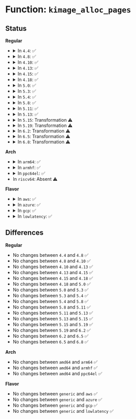 # Function: <code>kimage_alloc_pages</code>

## Status
<b>Regular</b>
<ul>
<li>
<details>
<summary>In <code>4.4</code>: ✅</summary>

```c
struct page *kimage_alloc_pages(gfp_t gfp_mask, unsigned int order);
```

**Collision:** Unique Static

**Inline:** No

**Transformation:** False

**Instances:**

```
In kernel/kexec_core.c (ffffffff8110c470)
Location: kernel/kexec_core.c:282
Inline: False
Direct callers:
  - kernel/kexec_core.c:kimage_alloc_page
  - kernel/kexec_core.c:kimage_alloc_page
  - kernel/kexec_core.c:kimage_alloc_control_pages
```
**Symbols:**

```
ffffffff8110c470-ffffffff8110c4c3: kimage_alloc_pages (STB_LOCAL)
```
</details>
</li>
<li>
<details>
<summary>In <code>4.8</code>: ✅</summary>

```c
struct page *kimage_alloc_pages(gfp_t gfp_mask, unsigned int order);
```

**Collision:** Unique Static

**Inline:** No

**Transformation:** False

**Instances:**

```
In kernel/kexec_core.c (ffffffff81113cf0)
Location: kernel/kexec_core.c:305
Inline: False
Direct callers:
  - kernel/kexec_core.c:kimage_alloc_page
  - kernel/kexec_core.c:kimage_alloc_page
  - kernel/kexec_core.c:kimage_alloc_control_pages
```
**Symbols:**

```
ffffffff81113cf0-ffffffff81113d43: kimage_alloc_pages (STB_LOCAL)
```
</details>
</li>
<li>
<details>
<summary>In <code>4.10</code>: ✅</summary>

```c
struct page *kimage_alloc_pages(gfp_t gfp_mask, unsigned int order);
```

**Collision:** Unique Static

**Inline:** No

**Transformation:** False

**Instances:**

```
In kernel/kexec_core.c (ffffffff8111b400)
Location: kernel/kexec_core.c:305
Inline: False
Direct callers:
  - kernel/kexec_core.c:kimage_alloc_page
  - kernel/kexec_core.c:kimage_alloc_page
  - kernel/kexec_core.c:kimage_alloc_control_pages
```
**Symbols:**

```
ffffffff8111b400-ffffffff8111b453: kimage_alloc_pages (STB_LOCAL)
```
</details>
</li>
<li>
<details>
<summary>In <code>4.13</code>: ✅</summary>

```c
struct page *kimage_alloc_pages(gfp_t gfp_mask, unsigned int order);
```

**Collision:** Unique Static

**Inline:** No

**Transformation:** False

**Instances:**

```
In kernel/kexec_core.c (ffffffff8111d2c0)
Location: kernel/kexec_core.c:300
Inline: False
Direct callers:
  - kernel/kexec_core.c:kimage_alloc_page
  - kernel/kexec_core.c:kimage_alloc_page
  - kernel/kexec_core.c:kimage_alloc_control_pages
```
**Symbols:**

```
ffffffff8111d2c0-ffffffff8111d313: kimage_alloc_pages (STB_LOCAL)
```
</details>
</li>
<li>
<details>
<summary>In <code>4.15</code>: ✅</summary>

```c
struct page *kimage_alloc_pages(gfp_t gfp_mask, unsigned int order);
```

**Collision:** Unique Static

**Inline:** No

**Transformation:** False

**Instances:**

```
In kernel/kexec_core.c (ffffffff811289e0)
Location: kernel/kexec_core.c:300
Inline: False
Direct callers:
  - kernel/kexec_core.c:kimage_alloc_page
  - kernel/kexec_core.c:kimage_alloc_page
  - kernel/kexec_core.c:kimage_alloc_control_pages
```
**Symbols:**

```
ffffffff811289e0-ffffffff81128a66: kimage_alloc_pages (STB_LOCAL)
```
</details>
</li>
<li>
<details>
<summary>In <code>4.18</code>: ✅</summary>

```c
struct page *kimage_alloc_pages(gfp_t gfp_mask, unsigned int order);
```

**Collision:** Unique Static

**Inline:** No

**Transformation:** False

**Instances:**

```
In kernel/kexec_core.c (ffffffff81136a60)
Location: kernel/kexec_core.c:300
Inline: False
Direct callers:
  - kernel/kexec_core.c:kimage_alloc_page
  - kernel/kexec_core.c:kimage_alloc_page
  - kernel/kexec_core.c:kimage_alloc_control_pages
```
**Symbols:**

```
ffffffff81136a60-ffffffff81136ae6: kimage_alloc_pages (STB_LOCAL)
```
</details>
</li>
<li>
<details>
<summary>In <code>5.0</code>: ✅</summary>

```c
struct page *kimage_alloc_pages(gfp_t gfp_mask, unsigned int order);
```

**Collision:** Unique Static

**Inline:** No

**Transformation:** False

**Instances:**

```
In kernel/kexec_core.c (ffffffff811420c0)
Location: kernel/kexec_core.c:301
Inline: False
Direct callers:
  - kernel/kexec_core.c:kimage_alloc_page
  - kernel/kexec_core.c:kimage_alloc_page
  - kernel/kexec_core.c:kimage_alloc_control_pages
```
**Symbols:**

```
ffffffff811420c0-ffffffff81142146: kimage_alloc_pages (STB_LOCAL)
```
</details>
</li>
<li>
<details>
<summary>In <code>5.3</code>: ✅</summary>

```c
struct page *kimage_alloc_pages(gfp_t gfp_mask, unsigned int order);
```

**Collision:** Unique Static

**Inline:** No

**Transformation:** False

**Instances:**

```
In kernel/kexec_core.c (ffffffff8114d470)
Location: kernel/kexec_core.c:299
Inline: False
Direct callers:
  - kernel/kexec_core.c:kimage_alloc_page
  - kernel/kexec_core.c:kimage_alloc_page
  - kernel/kexec_core.c:kimage_alloc_control_pages
```
**Symbols:**

```
ffffffff8114d470-ffffffff8114d57f: kimage_alloc_pages (STB_LOCAL)
```
</details>
</li>
<li>
<details>
<summary>In <code>5.4</code>: ✅</summary>

```c
struct page *kimage_alloc_pages(gfp_t gfp_mask, unsigned int order);
```

**Collision:** Unique Static

**Inline:** No

**Transformation:** False

**Instances:**

```
In kernel/kexec_core.c (ffffffff81159140)
Location: kernel/kexec_core.c:299
Inline: False
Direct callers:
  - kernel/kexec_core.c:kimage_alloc_page
  - kernel/kexec_core.c:kimage_alloc_page
  - kernel/kexec_core.c:kimage_alloc_control_pages
```
**Symbols:**

```
ffffffff81159140-ffffffff81159286: kimage_alloc_pages (STB_LOCAL)
```
</details>
</li>
<li>
<details>
<summary>In <code>5.8</code>: ✅</summary>

```c
struct page *kimage_alloc_pages(gfp_t gfp_mask, unsigned int order);
```

**Collision:** Unique Static

**Inline:** No

**Transformation:** False

**Instances:**

```
In kernel/kexec_core.c (ffffffff81169f80)
Location: kernel/kexec_core.c:299
Inline: False
Direct callers:
  - kernel/kexec_core.c:kimage_alloc_page
  - kernel/kexec_core.c:kimage_alloc_normal_control_pages
```
**Symbols:**

```
ffffffff81169f80-ffffffff8116a03c: kimage_alloc_pages (STB_LOCAL)
```
</details>
</li>
<li>
<details>
<summary>In <code>5.11</code>: ✅</summary>

```c
struct page *kimage_alloc_pages(gfp_t gfp_mask, unsigned int order);
```

**Collision:** Unique Static

**Inline:** No

**Transformation:** False

**Instances:**

```
In kernel/kexec_core.c (ffffffff811666c0)
Location: kernel/kexec_core.c:298
Inline: False
Direct callers:
  - kernel/kexec_core.c:kimage_alloc_page
  - kernel/kexec_core.c:kimage_alloc_normal_control_pages
```
**Symbols:**

```
ffffffff811666c0-ffffffff8116677c: kimage_alloc_pages (STB_LOCAL)
```
</details>
</li>
<li>
<details>
<summary>In <code>5.13</code>: ✅</summary>

```c
struct page *kimage_alloc_pages(gfp_t gfp_mask, unsigned int order);
```

**Collision:** Unique Static

**Inline:** No

**Transformation:** False

**Instances:**

```
In kernel/kexec_core.c (ffffffff81167460)
Location: kernel/kexec_core.c:299
Inline: False
Direct callers:
  - kernel/kexec_core.c:kimage_alloc_page
  - kernel/kexec_core.c:kimage_alloc_normal_control_pages
```
**Symbols:**

```
ffffffff81167460-ffffffff8116751c: kimage_alloc_pages (STB_LOCAL)
```
</details>
</li>
<li>
<details>
<summary>In <code>5.15</code>: Transformation ⚠️</summary>

```c
struct page *kimage_alloc_pages(gfp_t gfp_mask, unsigned int order);
```

**Collision:** Unique Static

**Inline:** No

**Transformation:** True

**Instances:**

```
In kernel/kexec_core.c (0)
Location: kernel/kexec_core.c:300
Inline: False
Direct callers:
  - kernel/kexec_core.c:kimage_alloc_page
  - kernel/kexec_core.c:kimage_alloc_normal_control_pages
```
**Symbols:**

```
ffffffff8118cfd0-ffffffff8118d099: kimage_alloc_pages (STB_LOCAL)
ffffffff81cb2c2e-ffffffff81cb2c44: kimage_alloc_pages.cold (STB_LOCAL)
```
</details>
</li>
<li>
<details>
<summary>In <code>5.19</code>: Transformation ⚠️</summary>

```c
struct page *kimage_alloc_pages(gfp_t gfp_mask, unsigned int order);
```

**Collision:** Unique Static

**Inline:** No

**Transformation:** True

**Instances:**

```
In kernel/kexec_core.c (0)
Location: kernel/kexec_core.c:300
Inline: False
Direct callers:
  - kernel/kexec_core.c:kimage_alloc_page
  - kernel/kexec_core.c:kimage_alloc_normal_control_pages
```
**Symbols:**

```
ffffffff811bc220-ffffffff811bc300: kimage_alloc_pages (STB_LOCAL)
ffffffff81e63a59-ffffffff81e63a6f: kimage_alloc_pages.cold (STB_LOCAL)
```
</details>
</li>
<li>
<details>
<summary>In <code>6.2</code>: Transformation ⚠️</summary>

```c
struct page *kimage_alloc_pages(gfp_t gfp_mask, unsigned int order);
```

**Collision:** Unique Static

**Inline:** No

**Transformation:** True

**Instances:**

```
In kernel/kexec_core.c (0)
Location: kernel/kexec_core.c:300
Inline: False
Direct callers:
  - kernel/kexec_core.c:kimage_alloc_page
  - kernel/kexec_core.c:kimage_alloc_normal_control_pages
```
**Symbols:**

```
ffffffff811fe450-ffffffff811fe530: kimage_alloc_pages (STB_LOCAL)
ffffffff8205c011-ffffffff8205c027: kimage_alloc_pages.cold (STB_LOCAL)
```
</details>
</li>
<li>
<details>
<summary>In <code>6.5</code>: Transformation ⚠️</summary>

```c
struct page *kimage_alloc_pages(gfp_t gfp_mask, unsigned int order);
```

**Collision:** Unique Static

**Inline:** No

**Transformation:** True

**Instances:**

```
In kernel/kexec_core.c (0)
Location: kernel/kexec_core.c:301
Inline: False
Direct callers:
  - kernel/kexec_core.c:kimage_alloc_page
  - kernel/kexec_core.c:kimage_alloc_normal_control_pages
```
**Symbols:**

```
ffffffff81213710-ffffffff8121381a: kimage_alloc_pages (STB_LOCAL)
ffffffff820da808-ffffffff820da81e: kimage_alloc_pages.cold (STB_LOCAL)
```
</details>
</li>
<li>
<details>
<summary>In <code>6.8</code>: Transformation ⚠️</summary>

```c
struct page *kimage_alloc_pages(gfp_t gfp_mask, unsigned int order);
```

**Collision:** Unique Static

**Inline:** No

**Transformation:** True

**Instances:**

```
In kernel/kexec_core.c (0)
Location: kernel/kexec_core.c:289
Inline: False
Direct callers:
  - kernel/kexec_core.c:kimage_alloc_page
  - kernel/kexec_core.c:kimage_alloc_normal_control_pages
```
**Symbols:**

```
ffffffff8122b640-ffffffff8122b74a: kimage_alloc_pages (STB_LOCAL)
ffffffff821b63b3-ffffffff821b63c9: kimage_alloc_pages.cold (STB_LOCAL)
```
</details>
</li>
</ul>
<b>Arch</b>
<ul>
<li>
<details>
<summary>In <code>arm64</code>: ✅</summary>

```c
struct page *kimage_alloc_pages(gfp_t gfp_mask, unsigned int order);
```

**Collision:** Unique Static

**Inline:** No

**Transformation:** False

**Instances:**

```
In kernel/kexec_core.c (ffff8000101c8760)
Location: kernel/kexec_core.c:299
Inline: False
Direct callers:
  - kernel/kexec_core.c:kimage_alloc_page
  - kernel/kexec_core.c:kimage_alloc_page
  - kernel/kexec_core.c:kimage_alloc_control_pages
```
**Symbols:**

```
ffff8000101c8760-ffff8000101c8810: kimage_alloc_pages (STB_LOCAL)
```
</details>
</li>
<li>
<details>
<summary>In <code>armhf</code>: ✅</summary>

```c
struct page *kimage_alloc_pages(gfp_t gfp_mask, unsigned int order);
```

**Collision:** Unique Static

**Inline:** No

**Transformation:** False

**Instances:**

```
In kernel/kexec_core.c (c040f6d4)
Location: kernel/kexec_core.c:299
Inline: False
Direct callers:
  - kernel/kexec_core.c:kimage_alloc_page
  - kernel/kexec_core.c:kimage_alloc_control_pages
```
**Symbols:**

```
c040f6d4-c040f788: kimage_alloc_pages (STB_LOCAL)
```
</details>
</li>
<li>
<details>
<summary>In <code>ppc64el</code>: ✅</summary>

```c
struct page *kimage_alloc_pages(gfp_t gfp_mask, unsigned int order);
```

**Collision:** Unique Static

**Inline:** No

**Transformation:** False

**Instances:**

```
In kernel/kexec_core.c (c000000000230e00)
Location: kernel/kexec_core.c:299
Inline: False
Direct callers:
  - kernel/kexec_core.c:kimage_alloc_page
  - kernel/kexec_core.c:kimage_alloc_page
  - kernel/kexec_core.c:kimage_alloc_control_pages
```
**Symbols:**

```
c000000000230e00-c000000000231014: kimage_alloc_pages (STB_LOCAL)
```
</details>
</li>
<li>
In <code>riscv64</code>: Absent ⚠️
</li>
</ul>
<b>Flavor</b>
<ul>
<li>
<details>
<summary>In <code>aws</code>: ✅</summary>

```c
struct page *kimage_alloc_pages(gfp_t gfp_mask, unsigned int order);
```

**Collision:** Unique Static

**Inline:** No

**Transformation:** False

**Instances:**

```
In kernel/kexec_core.c (ffffffff81151760)
Location: kernel/kexec_core.c:299
Inline: False
Direct callers:
  - kernel/kexec_core.c:kimage_alloc_page
  - kernel/kexec_core.c:kimage_alloc_page
  - kernel/kexec_core.c:kimage_alloc_control_pages
```
**Symbols:**

```
ffffffff81151760-ffffffff811518a6: kimage_alloc_pages (STB_LOCAL)
```
</details>
</li>
<li>
<details>
<summary>In <code>azure</code>: ✅</summary>

```c
struct page *kimage_alloc_pages(gfp_t gfp_mask, unsigned int order);
```

**Collision:** Unique Static

**Inline:** No

**Transformation:** False

**Instances:**

```
In kernel/kexec_core.c (ffffffff81144a40)
Location: kernel/kexec_core.c:299
Inline: False
Direct callers:
  - kernel/kexec_core.c:kimage_alloc_page
  - kernel/kexec_core.c:kimage_alloc_page
  - kernel/kexec_core.c:kimage_alloc_control_pages
```
**Symbols:**

```
ffffffff81144a40-ffffffff81144b86: kimage_alloc_pages (STB_LOCAL)
```
</details>
</li>
<li>
<details>
<summary>In <code>gcp</code>: ✅</summary>

```c
struct page *kimage_alloc_pages(gfp_t gfp_mask, unsigned int order);
```

**Collision:** Unique Static

**Inline:** No

**Transformation:** False

**Instances:**

```
In kernel/kexec_core.c (ffffffff8114f610)
Location: kernel/kexec_core.c:299
Inline: False
Direct callers:
  - kernel/kexec_core.c:kimage_alloc_page
  - kernel/kexec_core.c:kimage_alloc_page
  - kernel/kexec_core.c:kimage_alloc_control_pages
```
**Symbols:**

```
ffffffff8114f610-ffffffff8114f756: kimage_alloc_pages (STB_LOCAL)
```
</details>
</li>
<li>
<details>
<summary>In <code>lowlatency</code>: ✅</summary>

```c
struct page *kimage_alloc_pages(gfp_t gfp_mask, unsigned int order);
```

**Collision:** Unique Static

**Inline:** No

**Transformation:** False

**Instances:**

```
In kernel/kexec_core.c (ffffffff8115c430)
Location: kernel/kexec_core.c:299
Inline: False
Direct callers:
  - kernel/kexec_core.c:kimage_alloc_page
  - kernel/kexec_core.c:kimage_alloc_page
  - kernel/kexec_core.c:kimage_alloc_control_pages
```
**Symbols:**

```
ffffffff8115c430-ffffffff8115c58d: kimage_alloc_pages (STB_LOCAL)
```
</details>
</li>
</ul>

## Differences
<b>Regular</b>
<ul>
<li>
No changes between <code>4.4</code> and <code>4.8</code> ✅
</li>
<li>
No changes between <code>4.8</code> and <code>4.10</code> ✅
</li>
<li>
No changes between <code>4.10</code> and <code>4.13</code> ✅
</li>
<li>
No changes between <code>4.13</code> and <code>4.15</code> ✅
</li>
<li>
No changes between <code>4.15</code> and <code>4.18</code> ✅
</li>
<li>
No changes between <code>4.18</code> and <code>5.0</code> ✅
</li>
<li>
No changes between <code>5.0</code> and <code>5.3</code> ✅
</li>
<li>
No changes between <code>5.3</code> and <code>5.4</code> ✅
</li>
<li>
No changes between <code>5.4</code> and <code>5.8</code> ✅
</li>
<li>
No changes between <code>5.8</code> and <code>5.11</code> ✅
</li>
<li>
No changes between <code>5.11</code> and <code>5.13</code> ✅
</li>
<li>
No changes between <code>5.13</code> and <code>5.15</code> ✅
</li>
<li>
No changes between <code>5.15</code> and <code>5.19</code> ✅
</li>
<li>
No changes between <code>5.19</code> and <code>6.2</code> ✅
</li>
<li>
No changes between <code>6.2</code> and <code>6.5</code> ✅
</li>
<li>
No changes between <code>6.5</code> and <code>6.8</code> ✅
</li>
</ul>
<b>Arch</b>
<ul>
<li>
No changes between <code>amd64</code> and <code>arm64</code> ✅
</li>
<li>
No changes between <code>amd64</code> and <code>armhf</code> ✅
</li>
<li>
No changes between <code>amd64</code> and <code>ppc64el</code> ✅
</li>
</ul>
<b>Flavor</b>
<ul>
<li>
No changes between <code>generic</code> and <code>aws</code> ✅
</li>
<li>
No changes between <code>generic</code> and <code>azure</code> ✅
</li>
<li>
No changes between <code>generic</code> and <code>gcp</code> ✅
</li>
<li>
No changes between <code>generic</code> and <code>lowlatency</code> ✅
</li>
</ul>
